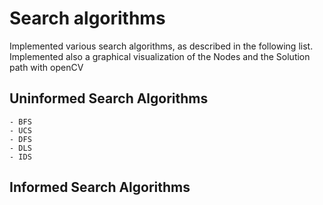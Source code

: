 # Search algorithms
Implemented various search algorithms, as described in the following list.
Implemented also a graphical visualization of the Nodes and the Solution path with openCV

## Uninformed Search Algorithms
    - BFS
    - UCS
    - DFS
    - DLS
    - IDS

## Informed Search Algorithms